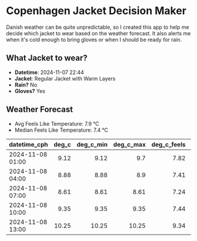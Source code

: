
# Copenhagen Jacket Decision Maker

Danish weather can be quite unpredictable, so I created this app to help me decide which jacket to wear based on the weather forecast. 
It also alerts me when it's cold enough to bring gloves or when I should be ready for rain.

## What Jacket to wear?

- **Datetime**: 2024-11-07 22:44
- **Jacket**: Regular Jacket with Warm Layers
- **Rain?** No
- **Gloves?** Yes

## Weather Forecast
- Avg Feels Like Temperature: 7.9 °C
- Median Feels Like Temperature: 7.4 °C

| datetime_cph     |   deg_c |   deg_c_min |   deg_c_max |   deg_c_feels | weather   | wind   | rain   |
|:-----------------|--------:|------------:|------------:|--------------:|:----------|:-------|:-------|
| 2024-11-08 01:00 |    9.12 |        9.12 |        9.7  |          7.82 | Clouds    | Low    | None   |
| 2024-11-08 04:00 |    8.88 |        8.88 |        8.9  |          7.41 | Clouds    | Low    | None   |
| 2024-11-08 07:00 |    8.61 |        8.61 |        8.61 |          7.24 | Clouds    | Low    | None   |
| 2024-11-08 10:00 |    9.35 |        9.35 |        9.35 |          7.44 | Clouds    | Low    | None   |
| 2024-11-08 13:00 |   10.25 |       10.25 |       10.25 |          9.34 | Clouds    | Low    | None   |
        